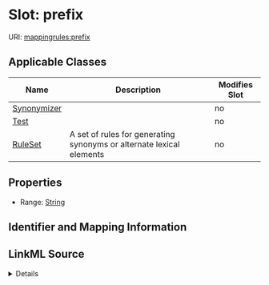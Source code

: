 

# Slot: prefix

URI: [mappingrules:prefix](https://w3id.org/oak/mapping-rules-datamodel/prefix)



<!-- no inheritance hierarchy -->





## Applicable Classes

| Name | Description | Modifies Slot |
| --- | --- | --- |
| [Synonymizer](Synonymizer.md) |  |  no  |
| [Test](Test.md) |  |  no  |
| [RuleSet](RuleSet.md) | A set of rules for generating synonyms or alternate lexical elements |  no  |







## Properties

* Range: [String](String.md)





## Identifier and Mapping Information








## LinkML Source

<details>
```yaml
name: prefix
alias: prefix
domain_of:
- Synonymizer
- Test
- RuleSet
range: string

```
</details>
